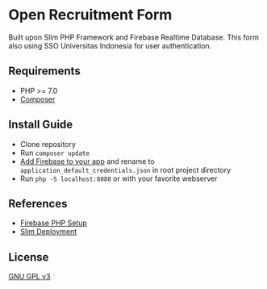 Open Recruitment Form
=======================

Built upon Slim PHP Framework and Firebase Realtime Database. This form also using SSO Universitas Indonesia for user authentication.

Requirements
------------

 - PHP >= 7.0
 - [Composer](http://getcomposer.org/download/)

Install Guide
-------------

 - Clone repository
 - Run `composer update`
 - [Add Firebase to your app](https://firebase.google.com/docs/admin/setup#add_firebase_to_your_app) and rename to `application_default_credentials.json` in root project directory
 - Run `php -S localhost:8080` or with your favorite webserver

References
----------

 - [Firebase PHP Setup](http://firebase-php.readthedocs.io/en/latest/setup.html)
 - [Slim Deployment](https://www.slimframework.com/docs/start/web-servers.html)

License
-------

[GNU GPL v3](https://github.com/mic3308/open-recruitment-form/blob/master/LICENSE.md)